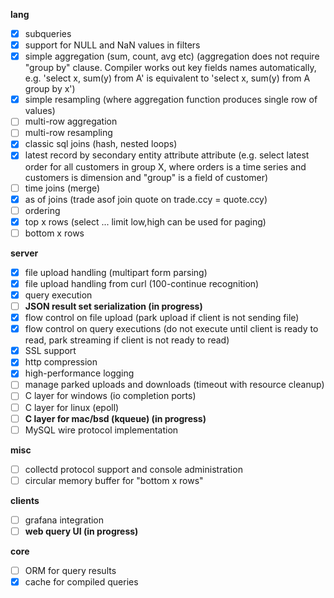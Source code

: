 __lang__

- [x] subqueries
- [x] support for NULL and NaN values in filters
- [x] simple aggregation (sum, count, avg etc)
        (aggregation does not require "group by" clause. Compiler works out
        key fields names automatically, e.g. 'select x, sum(y) from A' is
        equivalent to 'select x, sum(y) from A group by x')
- [x] simple resampling (where aggregation function produces single row of values)
- [ ] multi-row aggregation
- [ ] multi-row resampling
- [x] classic sql joins (hash, nested loops)
- [x] latest record by secondary entity attribute attribute
    (e.g. select latest order for all customers in group X, where
    orders is a time series and customers is dimension and "group" is a field of customer)
- [ ] time joins (merge)
- [x] as of joins (trade asof join quote on trade.ccy = quote.ccy)
- [ ] ordering
- [x] top x rows (select ... limit low,high can be used for paging)
- [ ] bottom x rows

__server__

- [x] file upload handling (multipart form parsing)
- [x] file upload handling from curl (100-continue recognition)
- [x] query execution
- [ ] __JSON result set serialization (in progress)__
- [x] flow control on file upload (park upload if client is not sending file)
- [x] flow control on query executions (do not execute until client is ready to read, park streaming if client is not ready to read)
- [x] SSL support
- [x] http compression
- [x] high-performance logging
- [ ] manage parked uploads and downloads (timeout with resource cleanup)
- [ ] C layer for windows (io completion ports)
- [ ] C layer for linux (epoll)
- [ ] __C layer for mac/bsd (kqueue) (in progress)__
- [ ] MySQL wire protocol implementation

__misc__

- [ ] collectd protocol support and console administration
- [ ] circular memory buffer for "bottom x rows"

__clients__

- [ ] grafana integration
- [ ] __web query UI (in progress)__

__core__

- [ ] ORM for query results
- [x] cache for compiled queries
